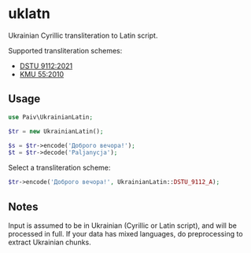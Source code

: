 uklatn
==
Ukrainian Cyrillic transliteration to Latin script.

Supported transliteration schemes:
- [DSTU 9112:2021](https://uk.wikipedia.org/wiki/ДСТУ_9112:2021)
- [KMU 55:2010](https://zakon.rada.gov.ua/laws/show/55-2010-п)


Usage
--

```php
use Paiv\UkrainianLatin;

$tr = new UkrainianLatin();

$s = $tr->encode('Доброго вечора!');
$t = $tr->decode('Paljanycja');
```

Select a transliteration scheme:
```php
$tr->encode('Доброго вечора!', UkrainianLatin::DSTU_9112_A);
```


Notes
--
Input is assumed to be in Ukrainian (Cyrillic or Latin script), and will be processed in full.
If your data has mixed languages, do preprocessing to extract Ukrainian chunks.

